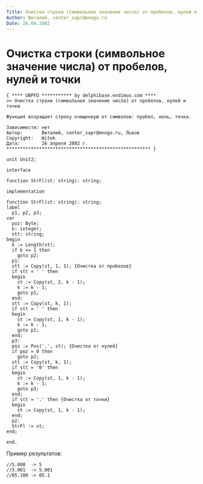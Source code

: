 ```yaml
---
Title: Очистка строки (символьное значение числа) от пробелов, нулей и точки
Author: Виталий, center_sapr@mnogo.ru
Date: 26.04.2002
---
```



Очистка строки (символьное значение числа) от пробелов, нулей и точки
=====================================================================

    { **** UBPFD *********** by delphibase.endimus.com ****
    >> Очистка строки (символьное значение числа) от пробелов, нулей и точки
     
    Функция возращает строку очищенную от символов: пробел, ноль, точка.
     
    Зависимости: нет
    Автор:       Виталий, center_sapr@mnogo.ru, Львов
    Copyright:   Witek
    Дата:        26 апреля 2002 г.
    ***************************************************** }
     
    unit Unit2;
     
    interface
     
    function StrFl(st: string): string;
     
    implementation
     
    function StrFl(st: string): string;
    label
      p1, p2, p3;
    var
      poz: Byte;
      k: integer;
      stt: string;
    begin
      k := Length(st);
      if k <= 1 then
        goto p2;
      p1:
      stt := Copy(st, 1, 1); {Очистка от пробелов}
      if stt = ' ' then
      begin
        st := Copy(st, 2, k - 1);
        k := k - 1;
        goto p1;
      end;
      stt := Copy(st, k, 1);
      if stt = ' ' then
      begin
        st := Copy(st, 1, k - 1);
        k := k - 1;
        goto p1;
      end;
      p3:
      poz := Pos('.', st); {Очистка от нулей}
      if poz = 0 then
        goto p2;
      stt := Copy(st, k, 1);
      if stt = '0' then
      begin
        st := Copy(st, 1, k - 1);
        k := k - 1;
        goto p3;
      end;
      if stt = '.' then {Очистка от точки}
      begin
        st := Copy(st, 1, k - 1);
      end;
      p2:
      StrFl := st;
    end;
     
    end.

Пример результатов: 
     
    //5.000  -> 5
    //5.001  -> 5.001
    //05.100 -> 05.1

